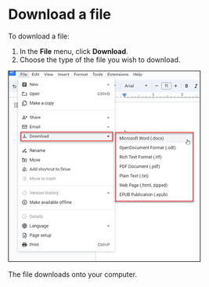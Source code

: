 # **Download a file**

To download a file:

1. In the **File** menu, click **Download**. 
2. Choose the type of the file you wish to download.


<img style='border:1px solid #000000' src="/img/download.png" alt="creating_doc">

The file downloads onto your computer.
